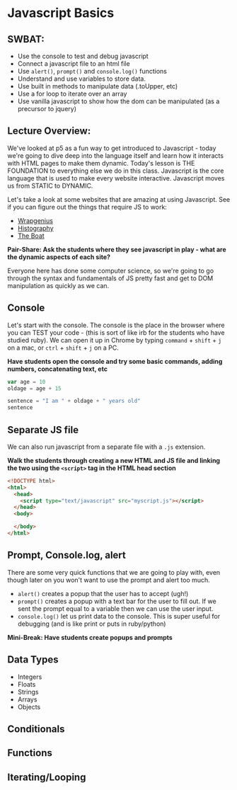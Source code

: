 # Javascript Basics

## SWBAT:

+ Use the console to test and debug javascript
+ Connect a javascript file to an html file
+ Use `alert()`, `prompt()` and `console.log()` functions
+ Understand and use variables to store data.
+ Use built in methods to manipulate data (.toUpper, etc)
+ Use a for loop to iterate over an array
+ Use vanilla javascript to show how the dom can be manipulated (as a precursor to jquery)


## Lecture Overview:

We've looked at p5 as a fun way to get introduced to Javascript - today we're going to dive deep into the language itself and learn how it interacts with HTML pages to make them dynamic. Today's lesson is THE FOUNDATION to everything else we do in this class. Javascript is the core language that is used to make every website interactive. Javascript moves us from STATIC to DYNAMIC.

Let's take a look at some websites that are amazing at using Javascript. See if you can figure out the things that require JS to work:

+ [Wrapgenius](http://www.wrapgenius.me/)
+ [Histography](http://www.histography.io/)
+ [The Boat](http://www.sbs.com.au/theboat/)

**Pair-Share: Ask the students where they see javascript in play - what are the dynamic aspects of each site?**

Everyone here has done some computer science, so we're going to go through the syntax and fundamentals of JS pretty fast and get to DOM manipulation as quickly as we can.

## Console

Let's start with the console. The console is the place in the browser where you can TEST your code - (this is sort of like irb for the students who have studied ruby). We can open it up in Chrome by typing `command` + `shift` + `j` on a mac, or `ctrl` + `shift` + `j` on a PC.


**Have students open the console and try some basic commands, adding numbers, concatenating text, etc**

```js
var age = 10
oldage = age + 15

sentence = "I am " + oldage + " years old"
sentence
```

## Separate JS file

We can also run javascript from a separate file with a `.js` extension.

**Walk the students through creating a new HTML and JS file and linking the two using the `<script>` tag in the HTML head section**

```HTML
<!DOCTYPE html>
<html>
  <head>
    <script type="text/javascript" src="myscript.js"></script>
  </head>
  <body>

  </body>
</html>
```

## Prompt, Console.log, alert

There are some very quick functions that we are going to play with, even though later on you won't want to use the prompt and alert too much.

+ `alert()` creates a popup that the user has to accept (ugh!)
+ `prompt()` creates a popup with a text bar for the user to fill out. If we sent the prompt equal to a variable then we can use the user input.
+ `console.log()` let us print data to the console. This is super useful for debugging (and is like print or puts in ruby/python)

**Mini-Break: Have students create popups and prompts**

## Data Types

+ Integers
+ Floats
+ Strings
+ Arrays
+ Objects

## Conditionals

## Functions

## Iterating/Looping
